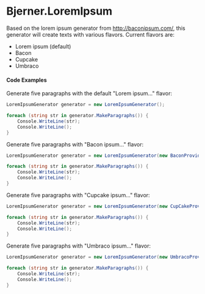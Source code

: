 Bjerner.LoremIpsum
==================

Based on the lorem ipsum generator from http://baconipsum.com/, this generator will create texts with various flavors. Current flavors are:

- Lorem ipsum (default)
- Bacon
- Cupcake
- Umbraco

#### Code Examples ####

Generate five paragraphs with the default "Lorem ipsum..." flavor:

```C#
LoremIpsumGenerator generator = new LoremIpsumGenerator();

foreach (string str in generator.MakeParagraphs()) {
    Console.WriteLine(str);
    Console.WriteLine();
}
```

Generate five paragraphs with "Bacon ipsum..." flavor:

```C#
LoremIpsumGenerator generator = new LoremIpsumGenerator(new BaconProvider());

foreach (string str in generator.MakeParagraphs()) {
    Console.WriteLine(str);
    Console.WriteLine();
}
```

Generate five paragraphs with "Cupcake ipsum..." flavor:

```C#
LoremIpsumGenerator generator = new LoremIpsumGenerator(new CupCakeProvider());

foreach (string str in generator.MakeParagraphs()) {
    Console.WriteLine(str);
    Console.WriteLine();
}
```

Generate five paragraphs with "Umbraco ipsum..." flavor:

```C#
LoremIpsumGenerator generator = new LoremIpsumGenerator(new UmbracoProvider());

foreach (string str in generator.MakeParagraphs()) {
    Console.WriteLine(str);
    Console.WriteLine();
}
```
